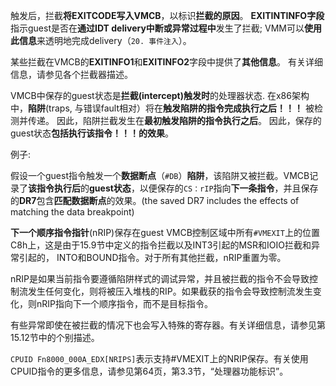 
触发后，拦截**将EXITCODE写入VMCB**，以标识**拦截的原因**。 **EXITINTINFO字段**指示guest是否在**通过IDT delivery中断或异常过程中**发生了拦截; VMM可以**使用此信息**来透明地完成delivery（`20. 事件注入`）。 

某些拦截在VMCB的**EXITINFO1**和**EXITINFO2**字段中提供了**其他信息**。 有关详细信息，请参见各个拦截器描述。

VMCB中保存的guest状态是**拦截(intercept)触发时**的处理器状态. 在x86架构中，**陷阱**(traps, 与错误fault相对）将在**触发陷阱的指令完成执行之后！！！** 被检测并传递。 因此，陷阱拦截发生在**最初触发陷阱的指令执行之后**。 因此，保存的guest状态**包括执行该指令！！！的效果**。

例子: 

假设一个guest指令触发一个**数据断点**（`#DB`）**陷阱**，该陷阱又被拦截。VMCB记录了**该指令执行后**的**guest状态**，以便保存的`CS：rIP`指向**下一条指令**，并且保存的**DR7**包含**匹配数据断点**的效果。(the saved DR7 includes the effects of matching the data breakpoint)

**下一个顺序指令指针**(nRIP)保存在guest VMCB控制区域中所有`#VMEXIT`上的位置C8h上，这是由于15.9节中定义的指令拦截以及INT3引起的MSR和IOIO拦截和异常引起的， INTO和BOUND指令。对于所有其他拦截，nRIP重置为零。

nRIP是如果当前指令要遵循陷阱样式的调试异常，并且被拦截的指令不会导致控制流发生任何变化，则将被压入堆栈的RIP。如果截获的指令会导致控制流发生变化，则nRIP指向下一个顺序指令，而不是目标指令。

有些异常即使在被拦截的情况下也会写入特殊的寄存器。有关详细信息，请参见第15.12节中的个别描述。

`CPUID Fn8000_000A_EDX[NRIPS]`表示支持#VMEXIT上的NRIP保存。有关使用CPUID指令的更多信息，请参见第64页，第3.3节，“处理器功能标识”。